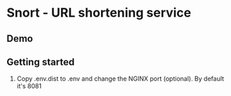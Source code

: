 # Snort - URL shortening service

## Demo



## Getting started
1. Copy .env.dist to .env and change the NGINX port (optional). By default it's 8081

